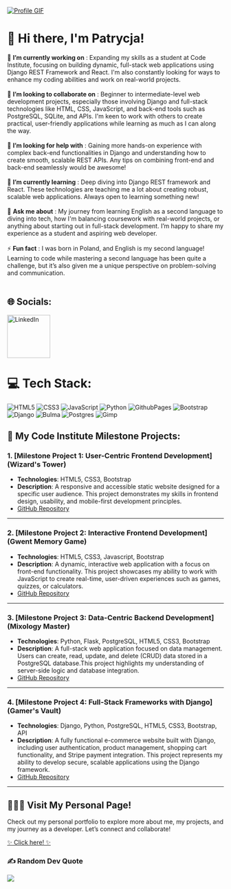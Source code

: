 [![Profile GIF](./profile-gif.gif)](https://patrycjablaszkowska.github.io/index.html)

# 💫  Hi there, I'm Patrycja!

🔭 **I’m currently working on** : Expanding my skills as a student at Code Institute, focusing on building dynamic, full-stack web applications using Django REST Framework and React.  I'm also constantly looking for ways to enhance my coding abilities and work on real-world projects.<br><br>👯 **I’m looking to collaborate on** : Beginner to intermediate-level web development projects, especially those involving Django and full-stack technologies like HTML, CSS, JavaScript, and back-end tools such as PostgreSQL, SQLite, and APIs. I'm keen to work with others to create practical, user-friendly applications while learning as much as I can along the way.<br><br>🤝 **I’m looking for help with** : Gaining more hands-on experience with complex back-end functionalities in Django and understanding how to create smooth, scalable REST APIs. Any tips on combining front-end and back-end seamlessly would be awesome!<br><br>🌱 **I’m currently learning** : Deep diving into Django REST framework and React. These technologies are teaching me a lot about creating robust, scalable web applications. Always open to learning something new!<br><br>💬 **Ask me about** : My journey from learning English as a second language to diving into tech, how I'm balancing coursework with real-world projects, or anything about starting out in full-stack development. I’m happy to share my experience as a student and aspiring web developer.<br><br>⚡ **Fun fact** : I was born in Poland, and English is my second language! Learning to code while mastering a second language has been quite a challenge, but it’s also given me a unique perspective on problem-solving and communication.<br><br>


## 🌐 Socials:
<a href="https://linkedin.com/in/patrycja-blaszkowska" target="_blank">
    <img src="https://user-images.githubusercontent.com/74038190/235294012-0a55e343-37ad-4b0f-924f-c8431d9d2483.gif" alt="LinkedIn" width="100" height="100"/>
</a>

# 💻 Tech Stack:
![HTML5](https://img.shields.io/badge/html5-%23E34F26.svg?style=for-the-badge&logo=html5&logoColor=white) ![CSS3](https://img.shields.io/badge/css3-%231572B6.svg?style=for-the-badge&logo=css3&logoColor=white) ![JavaScript](https://img.shields.io/badge/javascript-%23323330.svg?style=for-the-badge&logo=javascript&logoColor=%23F7DF1E) ![Python](https://img.shields.io/badge/python-3670A0?style=for-the-badge&logo=python&logoColor=ffdd54) ![GithubPages](https://img.shields.io/badge/github%20pages-121013?style=for-the-badge&logo=github&logoColor=white) ![Bootstrap](https://img.shields.io/badge/bootstrap-%238511FA.svg?style=for-the-badge&logo=bootstrap&logoColor=white) ![Django](https://img.shields.io/badge/django-%23092E20.svg?style=for-the-badge&logo=django&logoColor=white) ![Bulma](https://img.shields.io/badge/bulma-00D0B1?style=for-the-badge&logo=bulma&logoColor=white) ![Postgres](https://img.shields.io/badge/postgres-%23316192.svg?style=for-the-badge&logo=postgresql&logoColor=white) ![Gimp](https://img.shields.io/badge/Gimp-657D8B?style=for-the-badge&logo=gimp&logoColor=FFFFFF)

## 🚀 My Code Institute Milestone Projects:

### 1. **[Milestone Project 1: User-Centric Frontend Development](Wizard's Tower)**
   - **Technologies**: HTML5, CSS3, Bootstrap
   - **Description**: A responsive and accessible static website designed for a specific user audience. This project demonstrates my skills in frontend design, usability, and mobile-first development principles.
   - [GitHub Repository](https://github.com/PatrycjaBlaszkowska/project-WizardsTower)

<hr>

### 2. **[Milestone Project 2: Interactive Frontend Development](Gwent Memory Game)**
   - **Technologies**: HTML5, CSS3, Javascript, Bootstrap
   - **Description**: A dynamic, interactive web application with a focus on front-end functionality. This project showcases my ability to work with JavaScript to create real-time, user-driven experiences such as games, quizzes, or calculators.
   - [GitHub Repository](https://github.com/PatrycjaBlaszkowska/gwent-memory-game)

<hr>

### 3. **[Milestone Project 3: Data-Centric Backend Development](Mixology Master)**
   - **Technologies**: Python, Flask, PostgreSQL, HTML5, CSS3, Bootstrap
   - **Description**: A full-stack web application focused on data management. Users can create, read, update, and delete (CRUD) data stored in a PostgreSQL database.This project highlights my understanding of server-side logic and database integration.
   - [GitHub Repository](https://github.com/PatrycjaBlaszkowska/mixology-master) 

<hr>

### 4. **[Milestone Project 4: Full-Stack Frameworks with Django](Gamer's Vault)**
   - **Technologies**: Django, Python, PostgreSQL, HTML5, CSS3, Bootstrap, API
   - **Description**: A fully functional e-commerce website built with Django, including user authentication, product management, shopping cart functionality, and Stripe payment integration. This project represents my ability to develop secure, scalable applications using the Django framework.
   - [GitHub Repository](https://github.com/PatrycjaBlaszkowska/gamers-vault) 

<hr>

## 👩🏻‍💼 Visit My Personal Page!
Check out my personal portfolio to explore more about me, my projects, and my journey as a developer. Let’s connect and collaborate!

[✨ Click here! ✨](https://patrycjablaszkowska.github.io/)

### ✍️ Random Dev Quote
![](https://quotes-github-readme.vercel.app/api?type=horizontal&theme=radical)

<!-- Proudly created with GPRM ( https://gprm.itsvg.in ) -->
